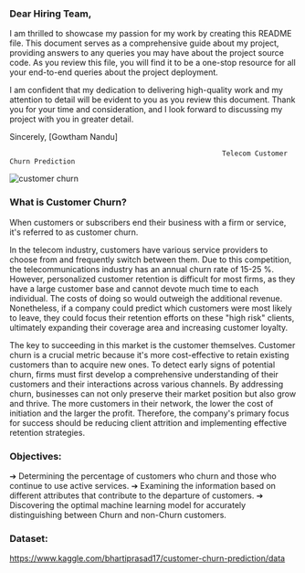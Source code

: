 ### Dear Hiring Team,

I am thrilled to showcase my passion for my work by creating this README file. This document serves as a comprehensive guide about my project, providing answers to any queries you may have about the project source code. As you review this file, you will find it to be a one-stop resource for all your end-to-end queries about the project deployment.

I am confident that my dedication to delivering high-quality work and my attention to detail will be evident to you as you review this document. Thank you for your time and consideration, and I look forward to discussing my project with you in greater detail.

Sincerely,
[Gowtham Nandu]





                                                        Telecom Customer Churn Prediction

![customer churn](https://github.com/Gowthamnandu07/Churn-prediction-in-Telecom-Industry-using-Logistic-Regression./assets/118471519/6f88dff0-2238-4f0c-8b35-f9ecea26784f)

### What is Customer Churn?
When customers or subscribers end their business with a firm or service, it's referred to as customer churn. 

In the telecom industry, customers have various service providers to choose from and frequently switch between them. Due to this competition, the telecommunications industry has an annual churn rate of 15-25 %. However, personalized customer retention is difficult for most firms, as they have a large customer base and cannot devote much time to each individual. The costs of doing so would outweigh the additional revenue. Nonetheless, if a company could predict which customers were most likely to leave, they could focus their retention efforts on these "high risk" clients, ultimately expanding their coverage area and increasing customer loyalty. 


The key to succeeding in this market is the customer themselves. Customer churn is a crucial metric because it's more cost-effective to retain existing customers than to acquire new ones. To detect early signs of potential churn, firms must first develop a comprehensive understanding of their customers and their interactions across various channels. By addressing churn, businesses can not only preserve their market position but also grow and thrive. The more customers in their network, the lower the cost of initiation and the larger the profit. Therefore, the company's primary focus for success should be reducing client attrition and implementing effective retention strategies.


### Objectives:
 ➔ Determining the percentage of customers who churn and those who continue to use active services.
 ➔ Examining the information based on different attributes that contribute to the departure of customers.
 ➔ Discovering the optimal machine learning model for accurately distinguishing between Churn and non-Churn customers.
 
 
 ### Dataset:
 https://www.kaggle.com/bhartiprasad17/customer-churn-prediction/data


